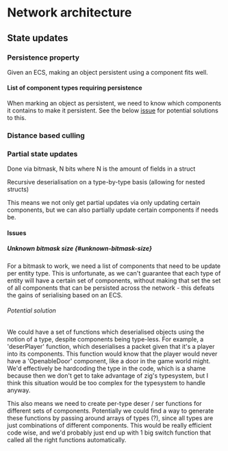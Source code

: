 # Network architecture

## State updates

### Persistence property
Given an ECS, making an object persistent using a component fits well.

#### List of component types requiring persistence
When marking an object as persistent, we need to know which components it
contains to make it persistent. See the below [issue](#unknown-bitmask-size) for
potential solutions to this.

### Distance based culling
### Partial state updates

Done via bitmask, N bits where N is the amount of fields in a struct

Recursive deserialisation on a type-by-type basis (allowing for nested structs)

This means we not only get partial updates via only updating certain components,
but we can also partially update certain components if needs be.

#### Issues

##### Unknown bitmask size {#unknown-bitmask-size}

For a bitmask to work, we need a list of components that need to be update per
entity type. This is unfortunate, as we can't guarantee that each type of entity
will have a certain set of components, without making that set the set of all
components that can be persisted across the network - this defeats the gains of
serialising based on an ECS.

###### Potential solution

We could have a set of functions which deserialised objects using the notion of
a type, despite components being type-less. For example, a 'deserPlayer'
function, which deserialises a packet given that it's a player into its
components. This function would know that the player would never have a
'OpenableDoor' component, like a door in the game world might. We'd effectively
be hardcoding the type in the code, which is a shame because then we don't get
to take advantage of zig's typesystem, but I think this situation would be too
complex for the typesystem to handle anyway.

This also means we need to create per-type deser / ser functions for different
sets of components. Potentially we could find a way to generate these functions
by passing around arrays of types (?), since all types are just combinations of
different components. This would be really efficient code wise, and we'd
probably just end up with 1 big switch function that called all the right
functions automatically.
